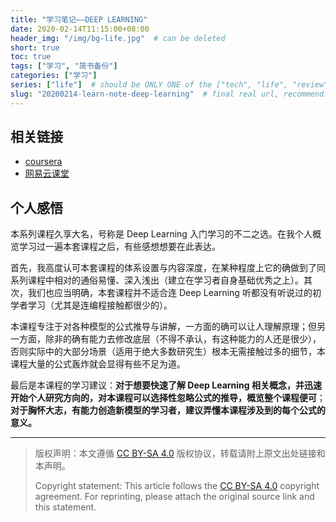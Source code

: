 ```yaml
---
title: "学习笔记——DEEP LEARNING"
date: 2020-02-14T11:15:00+08:00
header_img: "/img/bg-life.jpg"  # can be deleted
short: true
toc: true
tags: ["学习", "简书备份"]
categories: ["学习"]
series: ["life"]  # should be ONLY ONE of the ["tech", "life", "review"]
slug: "20200214-learn-note-deep-learning"  # final real url, recommend: start by date, follow lower case words with hyphen splitter. E.g., `20230316-text-title`
--- 
```


## 相关链接

* [coursera](https://www.coursera.org/specializations/deep-learning)
* [网易云课堂](https://mooc.study.163.com/smartSpec/detail/1001319001.htm)

## 个人感悟

本系列课程久享大名，号称是 Deep Learning 入门学习的不二之选。在我个人概览学习过一遍本套课程之后，有些感想想要在此表达。

首先，我高度认可本套课程的体系设置与内容深度，在某种程度上它的确做到了同系列课程中相对的通俗易懂、深入浅出（建立在学习者自身基础优秀之上）。其次，我们也应当明确，本套课程并不适合连 Deep Learning 听都没有听说过的初学者学习（尤其是连编程接触都很少的）。

本课程专注于对各种模型的公式推导与讲解，一方面的确可以让人理解原理；但另一方面，除非的确有能力去修改底层（不得不承认，有这种能力的人还是很少），否则实际中的大部分场景（适用于绝大多数研究生）根本无需接触过多的细节，本课程大量的公式轰炸就会显得有些不足为道。

最后是本课程的学习建议：**对于想要快速了解 Deep Learning 相关概念，并迅速开始个人研究方向的，对本课程可以选择性忽略公式的推导，概览整个课程便可**；**对于胸怀大志，有能力创造新模型的学习者，建议弄懂本课程涉及到的每个公式的意义。**

---

> 版权声明：本文遵循 [CC BY-SA 4.0](https://creativecommons.org/licenses/by-sa/4.0/deed.zh) 版权协议，转载请附上原文出处链接和本声明。
>
> Copyright statement: This article follows the [CC BY-SA 4.0](https://creativecommons.org/licenses/by-sa/4.0/deed.en) copyright agreement. For reprinting, please attach the original source link and this statement.
